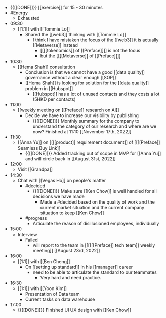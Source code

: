 - {{[[DONE]]}}  [[exercise]] for 15 - 30 minutes
- #Energy
    - Exhausted
- 09:30
    - [[1:1]] with [[Tommie Lo]]
        - Shared the [[web3]] thinking with [[Tommie Lo]]
            - I think I have mistaken the focus of the [[web3]] it is actually [[Metaverse]] instead
                - [[[[tokenomics]] of [[Preface]]]] is not the focus
                - but the [[[[Metaverse]] of [[Preface]]]]
- 10:30
    - [[Hema Shah]] consultation
        - Conclusion is that we cannot have a good [[data quality]] governance without a clear enough [[SOP]]
        - [[Hema Shah]] is looking for solution for the [[data quality]] problem in [[Hubspot]]
            - [[Hubspot]] has a lot of unused contacts and they costs a lot (5HKD per contacts)
- 11:00
    - [[weekly meeting on [[Preface]] research on AI]]
        - Decide we have to increase our visibility by publishing
            - {{[[DONE]]}}  Monthly summary for the company to understand the category of our research and where are we now? Finished at 11:10 [[November 17th, 2022]]
- 11:30
    - [[Anna Yu]] on [[[[product]] requirement document]] of [[[[Preface]] Seamless Buy Link]]
        - {{[[DONE]]}}  Added tracking out of scope in MVP for [[Anna Yu]] and will circle back in [[August 31st, 2022]]
- 12:00
    - Visit [[Grandpa]]
- 14:30
    - Chat with [[Vegas Ho]] on people's matter
        - #decided
            - {{[[DONE]]}}  Make sure [[Ken Chow]] is well handled for all decisions we have made
                - Made a #decided based on the quality of work and the current market situation and the current company situation to keep [[Ken Chow]]
        - #progress
            - Articulate the reason of disillusioned employees, individually
- 15:00
    - Interview
        - Failed
            - will report to the team in [[[[[[Preface]] tech team]] weekly meeting]] [[August 23rd, 2022]]
- 16:00
    - [[1:1]] with [[Ben Cheng]]
        - On [[setting up standard]] in his [[manager]] career
            - need to be able to articulate the standard to our teammates
                - Very hard and need practice.
- 16:30
    - [[1:1]] with [[Yoon Kim]]
        - Presentation of Data team
        - Current tasks on data warehouse
- 17:00
    - {{[[DONE]]}}  Finished UI UX design with [[Ken Chow]]
